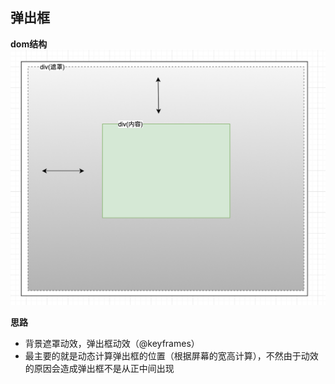 ## 弹出框
**dom结构**
![popup](../images/popup.png)

**思路**
- 背景遮罩动效，弹出框动效（@keyframes）
- 最主要的就是动态计算弹出框的位置（根据屏幕的宽高计算），不然由于动效的原因会造成弹出框不是从正中间出现
